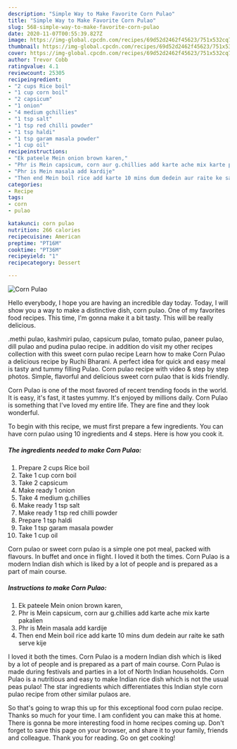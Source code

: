 ```yaml
---
description: "Simple Way to Make Favorite Corn Pulao"
title: "Simple Way to Make Favorite Corn Pulao"
slug: 568-simple-way-to-make-favorite-corn-pulao
date: 2020-11-07T00:55:39.827Z
image: https://img-global.cpcdn.com/recipes/69d52d2462f45623/751x532cq70/corn-pulao-recipe-main-photo.jpg
thumbnail: https://img-global.cpcdn.com/recipes/69d52d2462f45623/751x532cq70/corn-pulao-recipe-main-photo.jpg
cover: https://img-global.cpcdn.com/recipes/69d52d2462f45623/751x532cq70/corn-pulao-recipe-main-photo.jpg
author: Trevor Cobb
ratingvalue: 4.1
reviewcount: 25305
recipeingredient:
- "2 cups Rice boil"
- "1 cup corn boil"
- "2 capsicum"
- "1 onion"
- "4 medium gchillies"
- "1 tsp salt"
- "1 tsp red chilli powder"
- "1 tsp haldi"
- "1 tsp garam masala powder"
- "1 cup oil"
recipeinstructions:
- "Ek pateele Mein onion brown karen,"
- "Phr is Mein capsicum, corn aur g.chillies add karte ache mix karte pakalien"
- "Phr is Mein masala add kardije"
- "Then end Mein boil rice add karte 10 mins dum dedein aur raite ke sath serve kije"
categories:
- Recipe
tags:
- corn
- pulao

katakunci: corn pulao 
nutrition: 266 calories
recipecuisine: American
preptime: "PT16M"
cooktime: "PT36M"
recipeyield: "1"
recipecategory: Dessert

---
```



![Corn Pulao](https://img-global.cpcdn.com/recipes/69d52d2462f45623/751x532cq70/corn-pulao-recipe-main-photo.jpg)

Hello everybody, I hope you are having an incredible day today. Today, I will show you a way to make a distinctive dish, corn pulao. One of my favorites food recipes. This time, I'm gonna make it a bit tasty. This will be really delicious.

.methi pulao, kashmiri pulao, capsicum pulao, tomato pulao, paneer pulao, dill pulao and pudina pulao recipe. in addition do visit my other recipes collection with this sweet corn pulao recipe Learn how to make Corn Pulao a delicious recipe by Ruchi Bharani. A perfect idea for quick and easy meal is tasty and tummy filling Pulao. Corn pulao recipe with video &amp; step by step photos. Simple, flavorful and delicious sweet corn pulao that is kids friendly.

Corn Pulao is one of the most favored of recent trending foods in the world. It is easy, it's fast, it tastes yummy. It's enjoyed by millions daily. Corn Pulao is something that I've loved my entire life. They are fine and they look wonderful.


To begin with this recipe, we must first prepare a few ingredients. You can have corn pulao using 10 ingredients and 4 steps. Here is how you cook it.

<!--inarticleads1-->

##### The ingredients needed to make Corn Pulao:

1. Prepare 2 cups Rice boil
1. Take 1 cup corn boil
1. Take 2 capsicum
1. Make ready 1 onion
1. Take 4 medium g.chillies
1. Make ready 1 tsp salt
1. Make ready 1 tsp red chilli powder
1. Prepare 1 tsp haldi
1. Take 1 tsp garam masala powder
1. Take 1 cup oil


Corn pulao or sweet corn pulao is a simple one pot meal, packed with flavours. In buffet and once in flight. I loved it both the times. Corn Pulao is a modern Indian dish which is liked by a lot of people and is prepared as a part of main course. 

<!--inarticleads2-->

##### Instructions to make Corn Pulao:

1. Ek pateele Mein onion brown karen,
1. Phr is Mein capsicum, corn aur g.chillies add karte ache mix karte pakalien
1. Phr is Mein masala add kardije
1. Then end Mein boil rice add karte 10 mins dum dedein aur raite ke sath serve kije


I loved it both the times. Corn Pulao is a modern Indian dish which is liked by a lot of people and is prepared as a part of main course. Corn Pulao is made during festivals and parties in a lot of North Indian households. Corn Pulao is a nutritious and easy to make Indian rice dish which is not the usual peas pulao! The star ingredients which differentiates this Indian style corn pulao recipe from other similar pulaos are. 

So that's going to wrap this up for this exceptional food corn pulao recipe. Thanks so much for your time. I am confident you can make this at home. There is gonna be more interesting food in home recipes coming up. Don't forget to save this page on your browser, and share it to your family, friends and colleague. Thank you for reading. Go on get cooking!
